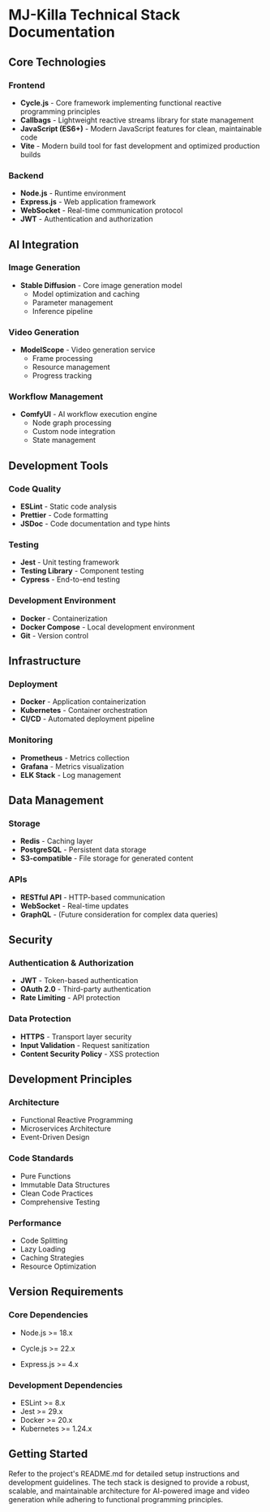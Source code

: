 # MJ-Killa Technical Stack Documentation

## Core Technologies

### Frontend
- **Cycle.js** - Core framework implementing functional reactive programming principles
- **Callbags** - Lightweight reactive streams library for state management
- **JavaScript (ES6+)** - Modern JavaScript features for clean, maintainable code
- **Vite** - Modern build tool for fast development and optimized production builds

### Backend
- **Node.js** - Runtime environment
- **Express.js** - Web application framework
- **WebSocket** - Real-time communication protocol
- **JWT** - Authentication and authorization

## AI Integration

### Image Generation
- **Stable Diffusion** - Core image generation model
  - Model optimization and caching
  - Parameter management
  - Inference pipeline

### Video Generation
- **ModelScope** - Video generation service
  - Frame processing
  - Resource management
  - Progress tracking

### Workflow Management
- **ComfyUI** - AI workflow execution engine
  - Node graph processing
  - Custom node integration
  - State management

## Development Tools

### Code Quality
- **ESLint** - Static code analysis
- **Prettier** - Code formatting
- **JSDoc** - Code documentation and type hints

### Testing
- **Jest** - Unit testing framework
- **Testing Library** - Component testing
- **Cypress** - End-to-end testing

### Development Environment
- **Docker** - Containerization
- **Docker Compose** - Local development environment
- **Git** - Version control

## Infrastructure

### Deployment
- **Docker** - Application containerization
- **Kubernetes** - Container orchestration
- **CI/CD** - Automated deployment pipeline

### Monitoring
- **Prometheus** - Metrics collection
- **Grafana** - Metrics visualization
- **ELK Stack** - Log management

## Data Management

### Storage
- **Redis** - Caching layer
- **PostgreSQL** - Persistent data storage
- **S3-compatible** - File storage for generated content

### APIs
- **RESTful API** - HTTP-based communication
- **WebSocket** - Real-time updates
- **GraphQL** - (Future consideration for complex data queries)

## Security

### Authentication & Authorization
- **JWT** - Token-based authentication
- **OAuth 2.0** - Third-party authentication
- **Rate Limiting** - API protection

### Data Protection
- **HTTPS** - Transport layer security
- **Input Validation** - Request sanitization
- **Content Security Policy** - XSS protection

## Development Principles

### Architecture
- Functional Reactive Programming
- Microservices Architecture
- Event-Driven Design

### Code Standards
- Pure Functions
- Immutable Data Structures
- Clean Code Practices
- Comprehensive Testing

### Performance
- Code Splitting
- Lazy Loading
- Caching Strategies
- Resource Optimization

## Version Requirements

### Core Dependencies
- Node.js >= 18.x

- Cycle.js >= 22.x
- Express.js >= 4.x

### Development Dependencies
- ESLint >= 8.x
- Jest >= 29.x
- Docker >= 20.x
- Kubernetes >= 1.24.x

## Getting Started

Refer to the project's README.md for detailed setup instructions and development guidelines. The tech stack is designed to provide a robust, scalable, and maintainable architecture for AI-powered image and video generation while adhering to functional programming principles.